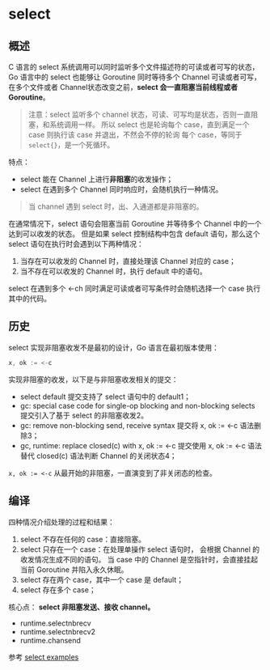 # select

## 概述

C 语言的 select 系统调用可以同时监听多个文件描述符的可读或者可写的状态，
Go 语言中的 select 也能够让 Goroutine 同时等待多个 Channel 可读或者可写，
在多个文件或者 Channel状态改变之前，**select 会一直阻塞当前线程或者 Goroutine**。

> 注意：select 监听多个 channel 状态，可读、可写均是状态，否则一直阻塞，和系统调用一样。
> 所以 select 也是轮询每个 case，直到满足一个 case 则执行该 case 并退出，不然会不停的轮询
> 每个 case，等同于 `select{}`，是一个死循环。

特点：

- select 能在 Channel 上进行**非阻塞**的收发操作；
- select 在遇到多个 Channel 同时响应时，会随机执行一种情况。

> 当 channel 遇到 select 时，出、入通道都是非阻塞的。

在通常情况下，select 语句会阻塞当前 Goroutine 并等待多个 Channel 中的一个达到可以收发的状态。
但是如果 select 控制结构中包含 default 语句，那么这个 select 语句在执行时会遇到以下两种情况：

1. 当存在可以收发的 Channel 时，直接处理该 Channel 对应的 case；
2. 当不存在可以收发的 Channel 时，执行 default 中的语句。

select 在遇到多个 <-ch 同时满足可读或者可写条件时会随机选择一个 case 执行其中的代码。

## 历史

select 实现非阻塞收发不是最初的设计，Go 语言在最初版本使用：

```go
x, ok := <-c
```

实现非阻塞的收发，以下是与非阻塞收发相关的提交：

- select default 提交支持了 select 语句中的 default1；
- gc: special case code for single-op blocking and non-blocking selects 提交引入了基于 select 的非阻塞收发2。
- gc: remove non-blocking send, receive syntax 提交将 x, ok := <-c 语法删除3；
- gc, runtime: replace closed(c) with x, ok := <-c 提交使用 x, ok := <-c 语法替代 closed(c) 语法判断 Channel 的关闭状态4；

`x, ok := <-c` 从最开始的非阻塞，一直演变到了非关闭态的检查。


## 编译

四种情况介绍处理的过程和结果：

1. select 不存在任何的 case：直接阻塞。
2. select 只存在一个 case：在处理单操作 select 语句时，
    会根据 Channel 的收发情况生成不同的语句。
    当 case 中的 Channel 是空指针时，会直接挂起当前 Goroutine 并陷入永久休眠。
3. select 存在两个 case，其中一个 case 是 default；
4. select 存在多个 case；



核心点： **select 非阻塞发送、接收 channel。**

- runtime.selectnbrecv
- runtime.selectnbrecv2
- runtime.chansend

参考 [select examples](./select)









